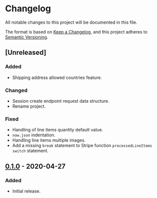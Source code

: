 # Changelog
All notable changes to this project will be documented in this file.

The format is based on [Keep a Changelog](https://keepachangelog.com/en/1.0.0/),
and this project adheres to [Semantic Versioning](https://semver.org/spec/v2.0.0.html).

## [Unreleased]
### Added
- Shipping address allowed countries feature.

### Changed
- Session create endpoint request data structure.
- Rename project.

### Fixed
- Handling of line items quantity default value.
- `now.json` indentation.
- Handling line items multiple images.
- Add a missing `break` statement to Stripe function `processedLineItems` `switch` statement.

## [0.1.0] - 2020-04-27
### Added
- Initial release.

[0.1.0]: https://github.com/my-jam-store/stripe-server-checkout/releases/tag/0.1.0
